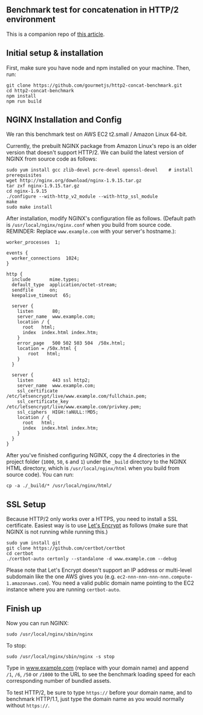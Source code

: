 ## Benchmark test for concatenation in HTTP/2 environment

This is a companion repo of [this article](http://gourmetjs.com/blog/http2/2016/05/30/http2-bundling.html).

## Initial setup & installation
First, make sure you have node and npm installed on your machine. Then, run:
```
git clone https://github.com/gourmetjs/http2-concat-benchmark.git
cd http2-concat-benchmark
npm install
npm run build
```

## NGINX Installation and Config

We ran this benchmark test on AWS EC2 t2.small / Amazon Linux 64-bit.

Currently, the prebuilt NGINX package from Amazon Linux's repo is an older
version that doesn't support HTTP/2. We can build the latest version of
NGINX from source code as follows:

```
sudo yum install gcc zlib-devel pcre-devel openssl-devel    # install prerequisites
wget http://nginx.org/download/nginx-1.9.15.tar.gz
tar zxf nginx-1.9.15.tar.gz
cd nginx-1.9.15
./configure --with-http_v2_module --with-http_ssl_module
make
sudo make install
```

After installation, modify NGINX's configuration file as follows. (Default path
is `/usr/local/nginx/nginx.conf` when you build from source code.
REMINDER: Replace `www.example.com` with your server's hostname.):

```
worker_processes  1;

events {
  worker_connections  1024;
}

http {
  include       mime.types;
  default_type  application/octet-stream;
  sendfile      on;
  keepalive_timeout  65;

  server {
    listen       80;
    server_name  www.example.com;
    location / {
      root   html;
      index  index.html index.htm;
    }
    error_page   500 502 503 504  /50x.html;
    location = /50x.html {
        root   html;
    }
  }

  server {
    listen       443 ssl http2;
    server_name  www.example.com;
    ssl_certificate /etc/letsencrypt/live/www.example.com/fullchain.pem;
    ssl_certificate_key /etc/letsencrypt/live/www.example.com/privkey.pem;
    ssl_ciphers  HIGH:!aNULL:!MD5;
    location / {
      root   html;
      index  index.html index.htm;
    }
  }
}
```

After you've finished configuring NGINX, copy the 4 directories in the project
folder (`1000`, `50`, `6` and `1`) under the `_build` directory to the NGINX
HTML directory, which is `/usr/local/nginx/html` when you build from source
code). You can run:
```
cp -a ./_build/* /usr/local/nginx/html/
```

## SSL Setup

Because HTTP/2 only works over a HTTPS, you need to install a SSL certificate.
Easiest way is to use [Let's Encrypt](https://letsencrypt.org/) as follows
(make sure that NGINX is not running while running this.)

```
sudo yum install git
git clone https://github.com/certbot/certbot
cd certbot
./certbot-auto certonly --standalone -d www.example.com --debug
```

Please note that Let's Encrypt doesn't support an IP address or multi-level
subdomain like the one AWS gives you (e.g. `ec2-nnn-nnn-nnn-nnn.compute-1.amazonaws.com`).
You need a valid public domain name pointing to the EC2 instance where you are
running `certbot-auto`.

## Finish up

Now you can run NGINX:

```
sudo /usr/local/nginx/sbin/nginx
```

To stop:

```
sudo /usr/local/nginx/sbin/nginx -s stop
```

Type in www.example.com (replace with your domain name) and append
`/1`, `/6`, `/50` or `/1000` to the URL to see the benchmark loading speed for
each corresponding number of bundled assets.

To test HTTP/2, be sure to type `https://` before your domain name, and to
benchmark HTTP/1.1, just type the domain name as you would normally without
`https://`.
